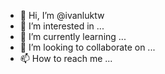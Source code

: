 - 👋 Hi, I’m @ivanluktw
- 👀 I’m interested in ...
- 🌱 I’m currently learning ...
- 💞️ I’m looking to collaborate on ...
- 📫 How to reach me ...

<!---
ivanluktw/ivanluktw is a ✨ special ✨ repository because its `README.md` (this file) appears on your GitHub profile.
You can click the Preview link to take a look at your changes.
--->

